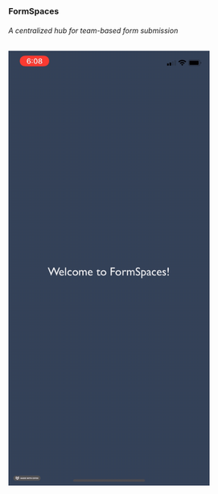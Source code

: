 <h3>FormSpaces</h3>
<h6>A centralized hub for team-based form submission</h6>
<img src="demo/intro.gif" alt="Intro Page animation" width="400px">
